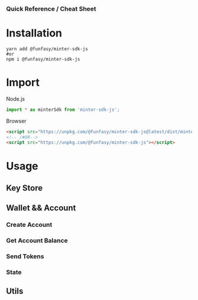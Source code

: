 ### Quick Reference / Cheat Sheet

# Installation
```shell script
yarn add @funfasy/minter-sdk-js
#or
npm i @funfasy/minter-sdk-js
```

# Import
Node.js
```js
import * as minterSdk from 'minter-sdk-js';
```

Browser

```html
<script src="https://unpkg.com/@funfasy/minter-sdk-js@latest/dist/minter-sdk-js.min.js"></script>
<!-- /#OR-->
<script src="https://unpkg.com/@funfasy/minter-sdk-js"></script>
```
# Usage

## Key Store
## Wallet && Account
### Create Account
### Get Account Balance
### Send Tokens
### State
## Utils

